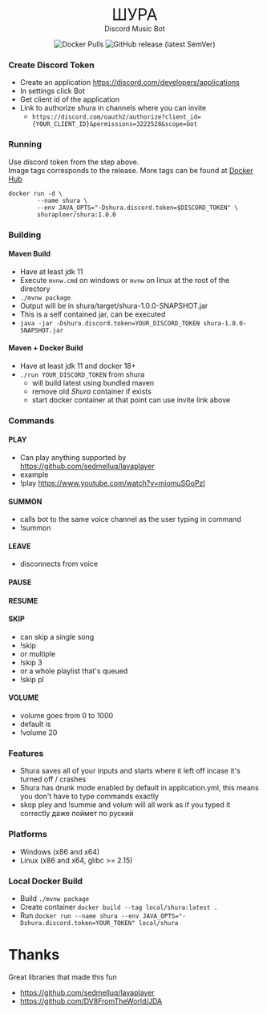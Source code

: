 <p align="center">
    <span style="font-size: 32px">ШУРА</span><br>
    Discord Music Bot
</p>

<p align="center">
  <img alt="Docker Pulls" src="https://img.shields.io/docker/pulls/shurapleer/shura">
  <img alt="GitHub release (latest SemVer)" src="https://img.shields.io/github/v/release/z-emb/shura">
</p>

### Create Discord Token

* Create an application https://discord.com/developers/applications
* In settings click Bot
* Get client id of the application
* Link to authorize shura in channels where you can invite
    - `https://discord.com/oauth2/authorize?client_id={YOUR_CLIENT_ID}&permissions=3222528&scope=bot`

### Running

Use discord token from the step above.  
Image tags corresponds to the release.  More tags can be found at [Docker Hub](https://hub.docker.com/r/shurapleer/shura)

```
docker run -d \
        --name shura \
        --env JAVA_OPTS="-Dshura.discord.token=$DISCORD_TOKEN" \
        shurapleer/shura:1.0.0
```

### Building

#### Maven Build
* Have at least jdk 11
* Execute `mvnw.cmd` on windows or `mvnw` on linux at the root of the directory
* `./mvnw package`
* Output will be in shura/target/shura-1.0.0-SNAPSHOT.jar
* This is a self contained jar, can be executed
* `java -jar -Dshura.discord.token=YOUR_DISCORD_TOKEN shura-1.0.0-SNAPSHOT.jar`

#### Maven + Docker Build
* Have at least jdk 11 and docker 18+
* `./run YOUR_DISCORD_TOKEN` from shura
  - will build latest using bundled maven
  - remove old *Shura* container if exists
  - start docker container at that point can use invite link above

### Commands

#### PLAY
* Can play anything supported by https://github.com/sedmelluq/lavaplayer
* example
* !play https://www.youtube.com/watch?v=miomuSGoPzI
#### SUMMON
* calls bot to the same voice channel as the user typing in command
* !summon
#### LEAVE
* disconnects from voice
#### PAUSE
#### RESUME
#### SKIP
* can skip a single song
* !skip
* or multiple
* !skip 3
* or a whole playlist that's queued
* !skip pl
#### VOLUME
* volume goes from 0 to 1000
* default is
* !volume 20

### Features
* Shura saves all of your inputs and starts where it left off incase it's turned off / crashes
* Shura has drunk mode enabled by default in application.yml, this means you don't have to type commands exactly
* skop pley and !summie and volum will all work as if you typed it correctly даже поймет по руский

### Platforms
* Windows (x86 and x64)
* Linux (x86 and x64, glibc >= 2.15)

### Local Docker Build
* Build
`./mvnw package`
* Create container
`docker build --tag local/shura:latest .`
* Run
`docker run --name shura --env JAVA_OPTS="-Dshura.discord.token=YOUR_TOKEN" local/shura`

# Thanks
Great libraries that made this fun
* https://github.com/sedmelluq/lavaplayer
* https://github.com/DV8FromTheWorld/JDA
